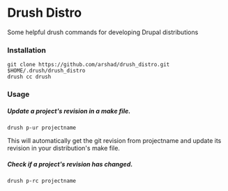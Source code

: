 # Drush Distro

Some helpful drush commands for developing Drupal distributions

### Installation

    git clone https://github.com/arshad/drush_distro.git $HOME/.drush/drush_distro
    drush cc drush

### Usage

##### Update a project's revision in a make file.

    drush p-ur projectname

This will automatically get the git revision from projectname and update its revision in your distribution's make file.

##### Check if a project's revision has changed.

    drush p-rc projectname


